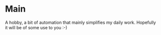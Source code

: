 # Main
A hobby, a bit of automation that mainly simplifies my daily work. Hopefully it will be of some use to you :-)
